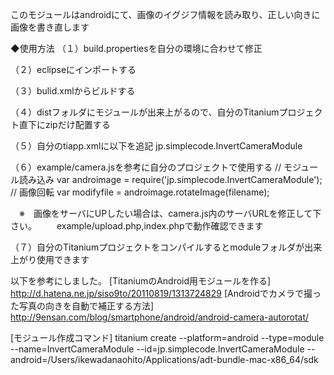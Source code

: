 このモジュールはandroidにて、画像のイグジフ情報を読み取り、正しい向きに画像を書き直します


◆使用方法
（１）build.propertiesを自分の環境に合わせて修正

（２）eclipseにインポートする

（３）bulid.xmlからビルドする

（４）distフォルダにモジュールが出来上がるので、自分のTitaniumプロジェクト直下にzipだけ配置する

（５）自分のtiapp.xmlに以下を追記
    <modules>
        <module platform="android" version="0.1">jp.simplecode.InvertCameraModule</module>
    </modules>

（６）example/camera.jsを参考に自分のプロジェクトで使用する
    // モジュール読み込み
    var androimage = require('jp.simplecode.InvertCameraModule');
    // 画像回転
    var modifyfile = androimage.rotateImage(filename);

　※　画像をサーバにUPしたい場合は、camera.js内のサーバURLを修正して下さい。
　　example/upload.php,index.phpで動作確認できます

（７）自分のTitaniumプロジェクトをコンパイルするとmoduleフォルダが出来上がり使用できます



以下を参考にしました。
[TitaniumのAndroid用モジュールを作る] http://d.hatena.ne.jp/siso9to/20110819/1313724829
[Androidでカメラで撮った写真の向きを自動で補正する方法] http://9ensan.com/blog/smartphone/android/android-camera-autorotat/

[モジュール作成コマンド]
titanium create --platform=android --type=module --name=InvertCameraModule --id=jp.simplecode.InvertCameraModule --android=/Users/ikewadanaohito/Applications/adt-bundle-mac-x86_64/sdk
